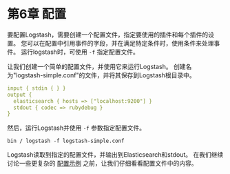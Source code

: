 # 第6章 配置

要配置Logstash，需要创建一个配置文件，指定要使用的插件和每个插件的设置。 您可以在配置中引用事件的字段，并在满足特定条件时，使用条件来处理事件。 运行logstash时，可使用 `-f` 指定配置文件。

让我们创建一个简单的配置文件，并使用它来运行Logstash。 创建名为"logstash-simple.conf"的文件，并将其保存到Logstash根目录中。

```yaml
input { stdin { } }
output {
  elasticsearch { hosts => ["localhost:9200"] }
  stdout { codec => rubydebug }
}
```

然后，运行Logstash并使用 `-f` 参数指定配置文件。

```shell
bin / logstash -f logstash-simple.conf
```

Logstash读取到指定的配置文件，并输出到Elasticsearch和stdout。 在我们继续讨论一些更复杂的 [配置示例](../06-Configuring-Logstash/Logstash-Configuration-Examples.md) 之前，让我们仔细看看配置文件中的内容。

